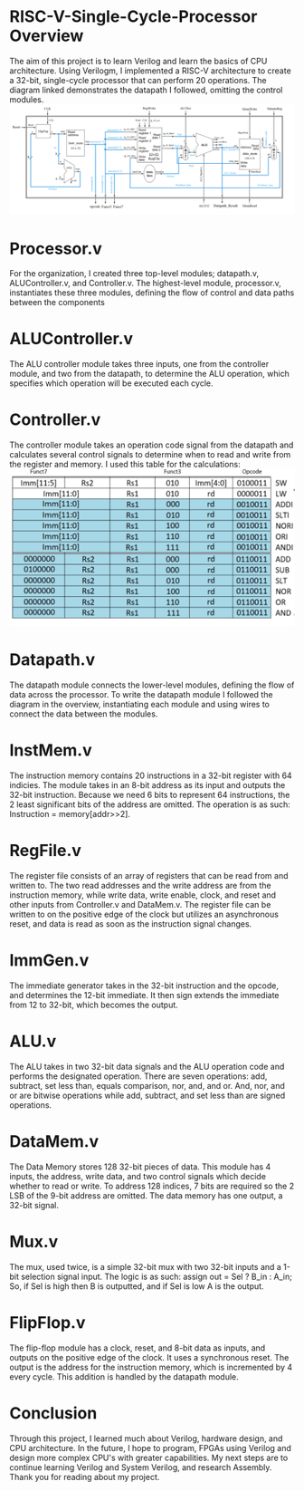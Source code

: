 # RISC-V-Single-Cycle-Processor Overview
The aim of this project is to learn Verilog and learn the basics of CPU architecture. Using Verilogm, I implemented a RISC-V architecture to create a 32-bit, single-cycle processor that can perform 20 operations. The diagram linked demonstrates the datapath I followed, omitting the control modules. ![datapath](datapath.png)
# Processor.v
For the organization, I created three top-level modules; datapath.v, ALUController.v, and Controller.v. The highest-level module, processor.v, instantiates these three modules, defining the flow of control and data paths between the components
# ALUController.v
The ALU controller module takes three inputs, one from the controller module, and two from the datapath, to determine the ALU operation, which specifies which operation will be executed each cycle. 
# Controller.v
The controller module takes an operation code signal from the datapath and calculates several control signals to determine when to read and write from the register and memory. I used this table for the calculations: ![table](controllertable.png)
# Datapath.v
The datapath module connects the lower-level modules, defining the flow of data across the processor. To write the datapath module I followed the diagram in the overview, instantiating each module and using wires to connect the data between the modules. 
# InstMem.v
The instruction memory contains 20 instructions in a 32-bit register with 64 indicies. The module takes in an 8-bit address as its input and outputs the 32-bit instruction. Because we need 6 bits to represent 64 instructions, the 2 least significant bits of the address are omitted. The operation is as such: Instruction = memory[addr>>2].
# RegFile.v
The register file consists of an array of registers that can be read from and written to. The two read addresses and the write address are from the instruction memory, while write data, write enable, clock, and reset and other inputs from Controller.v and DataMem.v. The register file can be written to on the positive edge of the clock but utilizes an asynchronous reset, and data is read as soon as the instruction signal changes. 
# ImmGen.v
The immediate generator takes in the 32-bit instruction and the opcode, and determines the 12-bit immediate. It then sign extends the immediate from 12 to 32-bit, which becomes the output.
# ALU.v
The ALU takes in two 32-bit data signals and the ALU operation code and performs the designated operation. There are seven operations: add, subtract, set less than, equals comparison, nor, and, and or. And, nor, and or are bitwise operations while add, subtract, and set less than are signed operations.
# DataMem.v
The Data Memory stores 128 32-bit pieces of data. This module has 4 inputs, the address, write data, and two control signals which decide whether to read or write. To address 128 indices, 7 bits are required so the 2 LSB of the 9-bit address are omitted. The data memory has one output, a 32-bit signal. 
# Mux.v
The mux, used twice, is a simple 32-bit mux with two 32-bit inputs and a 1-bit selection signal input. The logic is as such: assign out = Sel ? B_in : A_in; So, if Sel is high then B is outputted, and if Sel is low A is the output. 
# FlipFlop.v
The flip-flop module has a clock, reset, and 8-bit data as inputs, and outputs on the positive edge of the clock. It uses a synchronous reset. The output is the address for the instruction memory, which is incremented by 4 every cycle. This addition is handled by the datapath module.
# Conclusion
Through this project, I learned much about Verilog, hardware design, and CPU architecture. In the future, I hope to program, FPGAs using Verilog and design more complex CPU's with greater capabilities. My next steps are to continue learning Verilog and System Verilog, and research Assembly. Thank you for reading about my project.

